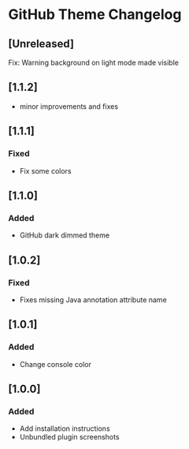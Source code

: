 <!-- Keep a Changelog guide -> https://keepachangelog.com -->

# GitHub Theme Changelog

## [Unreleased]

Fix: Warning background on light mode made visible

## [1.1.2]

- minor improvements and fixes

## [1.1.1]

### Fixed
- Fix some colors

## [1.1.0]

### Added

- GitHub dark dimmed theme

## [1.0.2]

### Fixed

- Fixes missing Java annotation attribute name

## [1.0.1]

### Added

- Change console color

## [1.0.0]

### Added

- Add installation instructions
- Unbundled plugin screenshots
